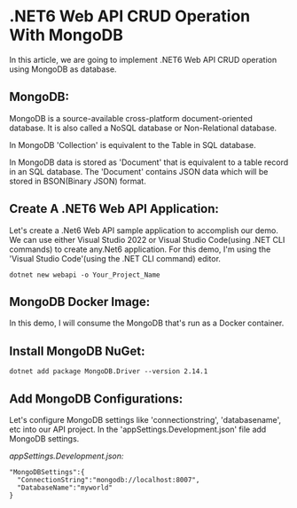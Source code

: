 # .NET6 Web API CRUD Operation With MongoDB

In this article, we are going to implement .NET6 Web API CRUD operation using MongoDB as database.

## MongoDB:

MongoDB is a source-available cross-platform document-oriented database. It is also called a NoSQL database or Non-Relational database.

In MongoDB 'Collection' is equivalent to the Table in SQL database.

In MongoDB data is stored as 'Document' that is equivalent to a table record in an SQL database. The 'Document' contains JSON data which will be stored in BSON(Binary JSON) format.

## Create A .NET6 Web API Application:

Let's create a .Net6 Web API sample application to accomplish our demo. We can use either Visual Studio 2022 or Visual Studio Code(using .NET CLI commands) to create any.Net6 application. For this demo, I'm using the 'Visual Studio Code'(using the .NET CLI command) editor.

```CLI command
dotnet new webapi -o Your_Project_Name
```

## MongoDB Docker Image:

In this demo, I will consume the MongoDB that's run as a Docker container.

## Install MongoDB NuGet:

```.NET CLI Command
dotnet add package MongoDB.Driver --version 2.14.1
```

## Add MongoDB Configurations:

Let's configure MongoDB settings like 'connectionstring', 'databasename', etc into our API project. In the 'appSettings.Development.json' file add MongoDB settings.

_appSettings.Development.json:_

```appSettings.Development.json:
"MongoDBSettings":{
  "ConnectionString":"mongodb://localhost:8007",
  "DatabaseName":"myworld"
}
```


